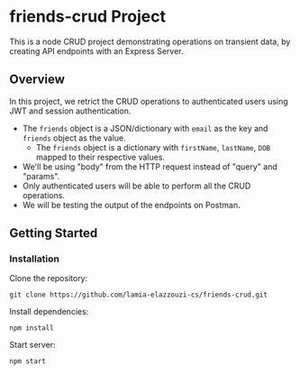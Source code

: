 # friends-crud Project

This is a node CRUD project demonstrating operations on transient data, by creating API endpoints with an Express Server. 


## Overview

In this project, we retrict the CRUD operations to authenticated users using JWT and session authentication.

- The `friends` object is a JSON/dictionary with `email` as the key and `friends` object as the value. 
    - The `friends` object is a dictionary with `firstName`, `lastName`, `DOB` mapped to their respective values. 
- We'll be using "body" from the HTTP request instead of "query" and "params".
- Only authenticated users will be able to perform all the CRUD operations.
- We will be testing the output of the endpoints on Postman.

## Getting Started

### Installation

Clone the repository:

`git clone https://github.com/lamia-elazzouzi-cs/friends-crud.git`

Install dependencies:

`npm install`

Start server:

`npm start`

